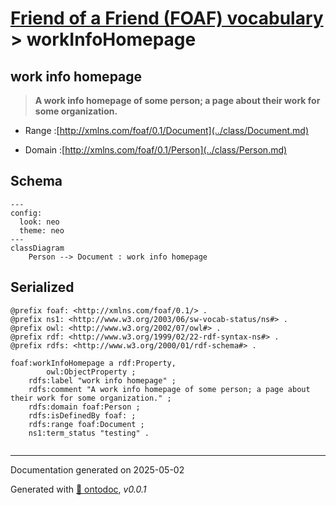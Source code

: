 # [Friend of a Friend (FOAF) vocabulary](../homepage.md) > workInfoHomepage

## work info homepage

> **A work info homepage of some person; a page about their work for some organization.**

- Range :[http://xmlns.com/foaf/0.1/Document](../class/Document.md)

- Domain :[http://xmlns.com/foaf/0.1/Person](../class/Person.md)

## Schema

```mermaid
---
config:
  look: neo
  theme: neo
---
classDiagram
    Person --> Document : work info homepage
```


## Serialized

```ttl
@prefix foaf: <http://xmlns.com/foaf/0.1/> .
@prefix ns1: <http://www.w3.org/2003/06/sw-vocab-status/ns#> .
@prefix owl: <http://www.w3.org/2002/07/owl#> .
@prefix rdf: <http://www.w3.org/1999/02/22-rdf-syntax-ns#> .
@prefix rdfs: <http://www.w3.org/2000/01/rdf-schema#> .

foaf:workInfoHomepage a rdf:Property,
        owl:ObjectProperty ;
    rdfs:label "work info homepage" ;
    rdfs:comment "A work info homepage of some person; a page about their work for some organization." ;
    rdfs:domain foaf:Person ;
    rdfs:isDefinedBy foaf: ;
    rdfs:range foaf:Document ;
    ns1:term_status "testing" .


```

---

Documentation generated on 2025-05-02

Generated with [📑 ontodoc](https://github.com/StephaneBranly/ontodoc), *v0.0.1*